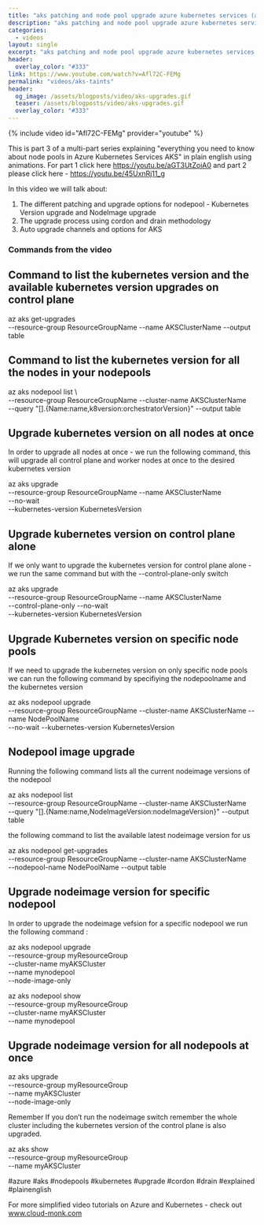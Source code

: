```yaml
---
title: "aks patching and node pool upgrade azure kubernetes services (aks) explained in plain english"
description: "aks patching and node pool upgrade azure kubernetes services (aks) explained in plain english"
categories:
  - videos
layout: single
excerpt: "aks patching and node pool upgrade azure kubernetes services (aks) explained in plain english"
header:
  overlay_color: "#333"
link: https://www.youtube.com/watch?v=Afl72C-FEMg
permalink: "videos/aks-taints"
header:
  og_image: /assets/blogposts/video/aks-upgrades.gif
  teaser: /assets/blogposts/video/aks-upgrades.gif
  overlay_color: "#333"
---
```


{% include video id="Afl72C-FEMg" provider="youtube" %}

This is part 3 of a multi-part series explaining "everything you need to know about node pools in Azure Kubernetes Services AKS" in plain english using animations. For part 1 click here https://youtu.be/aGT3UtZoiA0 and part 2 please click here - https://youtu.be/45UxnRj11_g

In this video we will talk about: 
1. The different patching and upgrade options for nodepool - Kubernetes Version upgrade and NodeImage upgrade
2. The upgrade process using cordon and drain methodology
3. Auto upgrade channels and options for AKS


### Commands from the video

## Command to list the kubernetes version and the available kubernetes version upgrades on control plane 

az aks get-upgrades \
   --resource-group ResourceGroupName --name AKSClusterName --output table

## Command to list the kubernetes version for all the nodes in your nodepools 


az aks nodepool list \  
   --resource-group ResourceGroupName --cluster-name AKSClusterName \
   --query "[].{Name:name,k8version:orchestratorVersion}" --output table

## Upgrade kubernetes version on all nodes at once 

In order to upgrade all nodes at once - we run the following command, this will upgrade all control plane and worker nodes at once to the desired kubernetes version

az aks upgrade \
   --resource-group ResourceGroupName --name AKSClusterName \
    --no-wait \
   --kubernetes-version KubernetesVersion

## Upgrade kubernetes version on control plane alone 

If we only want to upgrade the kubernetes version for control plane alone - we run the same command but with the --control-plane-only switch 

az aks upgrade \
   --resource-group ResourceGroupName --name AKSClusterName \
   --control-plane-only --no-wait \
   --kubernetes-version KubernetesVersion

## Upgrade Kubernetes version on specific node pools

If we need to upgrade the kubernetes version on only specific node pools we can run the following command by specifiying the nodepoolname and the kubernetes version 

az aks nodepool upgrade \
   --resource-group ResourceGroupName --cluster-name AKSClusterName --name NodePoolName \
   --no-wait --kubernetes-version KubernetesVersion


## Nodepool image upgrade 

Running the following command lists all the current nodeimage versions of the  nodepool 

az aks nodepool list \
   --resource-group ResourceGroupName --cluster-name AKSClusterName \
   --query "[].{Name:name,NodeImageVersion:nodeImageVersion}" --output table


the following command to list the available latest nodeimage version for us 

az aks nodepool get-upgrades \
   --resource-group ResourceGroupName --cluster-name AKSClusterName \
   --nodepool-name NodePoolName --output table


## Upgrade nodeimage version for specific nodepool 

In order to upgrade the nodeimage vefsion for a specific nodepool we run the following command : 

az aks nodepool upgrade \
    --resource-group myResourceGroup \
    --cluster-name myAKSCluster \
    --name mynodepool \
    --node-image-only

az aks nodepool show \
    --resource-group myResourceGroup \
    --cluster-name myAKSCluster \
    --name mynodepool

## Upgrade nodeimage version for all nodepools at once 


az aks upgrade \
    --resource-group myResourceGroup \
    --name myAKSCluster \
    --node-image-only

Remember If you don’t run the nodeimage switch remember the whole cluster including the kubernetes version of the control plane is also upgraded.

az aks show \
    --resource-group myResourceGroup \
    --name myAKSCluster


#azure #aks #nodepools #kubernetes #upgrade #cordon #drain #explained #plainenglish

For more simplified video tutorials on Azure and Kubernetes - check out www.cloud-monk.com